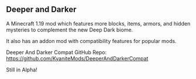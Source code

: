 Deeper and Darker
-
A Minecraft 1.19 mod which features more blocks, items, armors, and hidden mysteries to complement the new Deep Dark biome.

It also has an addon mod with compatibility features for popular mods.

Deeper And Darker Compat GitHub Repo: https://github.com/KyaniteMods/DeeperAndDarkerCompat

Still in Alpha!
